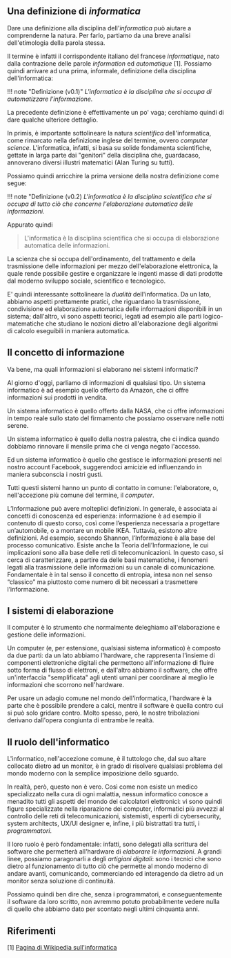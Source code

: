 ## Una definizione di _informatica_

Dare una definizione alla disciplina dell'_informatica_ può aiutare a comprenderne la natura. Per farlo, partiamo da una breve analisi dell'etimologia della parola stessa.

Il termine è infatti il corrispondente italiano del francese _informatique_, nato dalla contrazione delle parole _information_ ed _automatique_ [1]. Possiamo quindi arrivare ad una prima, informale, definizione della disciplina dell'informatica:

!!! note "Definizione (v0.1)"
	_L'informatica è la disciplina che si occupa di automatizzare l'informazione._

La precedente definizione è effettivamente un po' vaga; cerchiamo quindi di dare qualche ulteriore dettaglio.

In primis, è importante sottolineare la natura *scientifica* dell'informatica, come rimarcato nella definizione inglese del termine, ovvero *computer science*. L'informatica, infatti, si basa su solide fondamenta scientifiche, gettate in larga parte dai "genitori" della disciplina che, guardacaso, annoverano diversi illustri matematici (Alan Turing su tutti).

Possiamo quindi arricchire la prima versione della nostra definizione come segue:

!!! note "Definizione (v0.2)
	*L'informatica è la disciplina scientifica che si occupa di tutto ciò che concerne l'elaborazione automatica delle informazioni.*

Appurato quindi 

> L'informatica è la disciplina scientifica che si occupa di elaborazione automatica delle informazioni.

La scienza che si occupa dell'ordinamento, del trattamento e della trasmissione delle informazioni per mezzo dell'elaborazione elettronica, la quale rende possibile gestire e organizzare le ingenti masse di dati prodotte dal moderno sviluppo sociale, scientifico e tecnologico.

E' quindi interessante sottolineare la _dualità_ dell'informatica. Da un lato, abbiamo aspetti prettamente pratici, che riguardano la trasmissione, condivisione ed elaborazione automatica delle informazioni disponibili in un sistema; dall'altro, vi sono aspetti teorici, legati ad esempio alle parti logico-matematiche che studiano le nozioni dietro all'elaborazione degli algoritmi di calcolo eseguibili in maniera automatica.

## Il concetto di informazione

Va bene, ma quali informazioni si elaborano nei sistemi informatici?

Al giorno d'oggi, parliamo di informazioni di qualsiasi tipo. Un sistema informatico è ad esempio quello offerto da Amazon, che ci offre informazioni sui prodotti in vendita.

Un sistema informatico è quello offerto dalla NASA, che ci offre informazioni in tempo reale sullo stato del firmamento che possiamo osservare nelle notti serene.

Un sistema informatico è quello della nostra palestra, che ci indica quando dobbiamo rinnovare il mensile prima che ci venga negato l'accesso.

Ed un sistema informatico è quello che gestisce le informazioni presenti nel nostro account Facebook, suggerendoci amicizie ed influenzando in maniera subconscia i nostri gusti.

Tutti questi sistemi hanno un punto di contatto in comune: l'elaboratore, o, nell'accezione più comune del termine, il _computer_.

L’Informazione può avere molteplici definizioni.
In generale, è associata ai concetti di conoscenza ed esperienza:
informazione è ad esempio il contenuto di questo corso, così come l’esperienza necessaria a progettare un’automobile, o a montare un mobile IKEA.
Tuttavia, esistono altre definizioni.
Ad esempio, secondo Shannon, l’Informazione è alla base del processo comunicativo.
Esiste anche la Teoria dell’Informazione, le cui implicazioni sono alla base delle reti di telecomunicazioni.
In questo caso, si cerca di caratterizzare, a partire da delle basi matematiche, i fenomeni legati alla trasmissione delle informazioni su un canale di comunicazione.
Fondamentale è in tal senso il concetto di entropia, intesa non nel senso “classico” ma piuttosto come numero di bit necessari a trasmettere l’informazione.

## I sistemi di elaborazione

Il computer è lo strumento che normalmente deleghiamo all'elaborazione e gestione delle informazioni.

Un computer (e, per estensione, qualsiasi sistema informatico) è composto da due parti: da un lato abbiamo l'hardware, che rappresenta l'insieme di componenti elettroniche digitali che permettono all'informazione di fluire sotto forma di flusso di elettroni, e dall'altro abbiamo il software, che offre un'interfaccia "semplificata" agli utenti umani per coordinare al meglio le informazioni che scorrono nell'hardware.

Per usare un adagio comune nel mondo dell'informatica, l'hardware è la parte che è possibile prendere a calci, mentre il software è quella contro cui si può solo gridare contro. Molto spesso, però, le nostre tribolazioni derivano dall'opera congiunta di entrambe le realtà.

## Il ruolo dell'informatico

L'informatico, nell'accezione comune, è il tuttologo che, dal suo altare collocato dietro ad un monitor, è in grado di risolvere qualsiasi problema del mondo moderno con la semplice imposizione dello sguardo.

In realtà, però, questo non è vero. Così come non esiste un medico specializzato nella cura di ogni malattia, nessun informatico conosce a menadito tutti gli aspetti del mondo dei calcolatori elettronici: vi sono quindi figure specializzate nella riparazione dei computer, informatici più avvezzi al controllo delle reti di telecomunicazioni, sistemisti, esperti di cybersecurity, system architects, UX/UI designer e, infine, i più bistrattati tra tutti, i _programmatori_.

Il loro ruolo è però fondamentale: infatti, sono delegati alla scrittura del software che permetterà all'hardware di _elaborare le informazioni_. A grandi linee, possiamo paragonarli a degli _artigiani digitali_: sono i tecnici che sono dietro al funzionamento di tutto ciò che permette al mondo moderno di andare avanti, comunicando, commerciando ed interagendo da dietro ad un monitor senza soluzione di continuità.

Possiamo quindi ben dire che, senza i programmatori, e conseguentemente il software da loro scritto, non avremmo potuto probabilmente vedere nulla di quello che abbiamo dato per scontato negli ultimi cinquanta anni.

## Riferimenti

[1] [Pagina di Wikipedia sull'informatica](https://it.wikipedia.org/wiki/Informatica)
